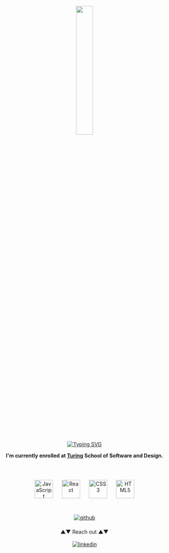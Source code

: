 <div align="center">
  <img src="https://i.ibb.co/Vq03TXm/image-6483441.jpg" align="center" style="width: 30%" />
</div>  

<br/>
<div align="center">
  <a href="https://git.io/typing-svg"><img src="https://readme-typing-svg.demolab.com?font=Fira+Code&duration=1600&pause=1300&color=00FFA7&center=true&vCenter=true&multiline=true&random=false&width=390&height=105&lines=Hey%2C+I'm+Robert!;I'm+a+jr+front-end+developer.;I+currently+live+in+Detroit%2C+MI." alt="Typing SVG" /></a>
</div>

**<div align="center">I'm currently enrolled at [Turing](https://turing.edu/) School of Software and Design.</div>**  

<br/>
<br/>

<div align="center">  
  <a href="https://www.javascript.com/" target="_blank"><img style="margin: 10px" src="https://profilinator.rishav.dev/skills-assets/javascript-original.svg" alt="JavaScript" height="50" /></a>  
  <a href="https://reactjs.org/" target="_blank"><img style="margin: 10px" src="https://profilinator.rishav.dev/skills-assets/react-original-wordmark.svg" alt="React" height="50" /></a>  
  <a href="https://www.w3schools.com/css/" target="_blank"><img style="margin: 10px" src="https://profilinator.rishav.dev/skills-assets/css3-original-wordmark.svg" alt="CSS3" height="50" /></a>  
  <a href="https://en.wikipedia.org/wiki/HTML5" target="_blank"><img style="margin: 10px" src="https://profilinator.rishav.dev/skills-assets/html5-original-wordmark.svg" alt="HTML5" height="50" /></a>  
</div>  

<br/>
<br/>

<div align="center">
  <a href="https://github.com/https://github.com/robert-phillips33" target="_blank">
    <img src="https://img.shields.io/badge/github-%2324292e.svg?&style=for-the-badge&logo=github&logoColor=white" alt="github" style="margin-bottom: 5px;" />
  </a>
</div>


<br/>
<div align="center">▲▼ Reach out ▲▼</div>
<br/>

<div align="center">
  <a href="https://www.linkedin.com/in/robert-phillips-56b9bb310/" target="_blank">
    <img src="https://img.shields.io/badge/linkedin-%231E77B5.svg?&style=for-the-badge&logo=linkedin&logoColor=white" alt="linkedin" style="margin-bottom: 5px;" />
  </a>  
</div>  




